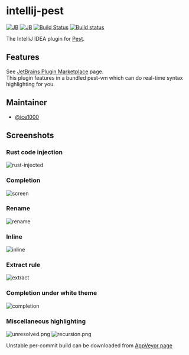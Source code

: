 # intellij-pest

[![JB][d-svg]][jb]
[![JB][v-svg]][jb]
[![Build Status][tv-svg]][tv-url]
[![Build status][av-svg]][av-url]

 [d-svg]: https://img.shields.io/jetbrains/plugin/d/12046-pest.svg
 [v-svg]: https://img.shields.io/jetbrains/plugin/v/12046-pest.svg
 [jb]: https://plugins.jetbrains.com/plugin/12046-pest
 [tv-url]: https://travis-ci.org/pest-parser/intellij-pest
 [tv-svg]: https://travis-ci.org/pest-parser/intellij-pest.svg?branch=master
 [av-url]: https://ci.appveyor.com/project/dragostis/intellij-pest-3fx8c/branch/master
 [av-svg]: https://img.shields.io/appveyor/ci/dragostis/intellij-pest-3fx8c/master.svg?label=appveyor
 [av-zip]: https://ci.appveyor.com/project/dragostis/intellij-pest-3fx8c/branch/master/artifacts

The IntelliJ IDEA plugin for [Pest](https://pest.rs).

## Features

See [JetBrains Plugin Marketplace][jb] page.
<br/>
This plugin features in a bundled pest-vm which can do real-time syntax highlighting for you.

## Maintainer

+ [@ice1000](https://github.com/ice1000)

## Screenshots

### Rust code injection
![rust-injected](https://user-images.githubusercontent.com/16398479/53776511-44c84b00-3ec4-11e9-9771-83106b6ccd57.png)

### Completion
![screen](https://user-images.githubusercontent.com/16398479/53726936-0dfb2200-3e3d-11e9-9ea3-d1bf5511e8cb.gif)

### Rename
![rename](https://user-images.githubusercontent.com/16398479/53851472-d00d1380-3f8c-11e9-9b50-03c813125e5d.gif)

### Inline
![inline](https://user-images.githubusercontent.com/16398479/53846719-fc6c6400-3f7b-11e9-9506-9a3d0c50e319.gif)

### Extract rule
![extract](https://user-images.githubusercontent.com/16398479/56088933-52c0a280-5e58-11e9-9d93-fd8d318879d4.gif)

### Completion under white theme
![completion](https://user-images.githubusercontent.com/16398479/53726938-0dfb2200-3e3d-11e9-9c50-8f3139b30c0d.jpg)

### Miscellaneous highlighting
![unresolved.png](https://user-images.githubusercontent.com/16398479/53846891-a9df7780-3f7c-11e9-9823-bbc4a8655ef7.png)
![recursion.png](https://user-images.githubusercontent.com/16398479/53846994-0fcbff00-3f7d-11e9-933c-d7fc0fb0f007.png)

Unstable per-commit build can be downloaded from [AppVeyor page][av-zip]
